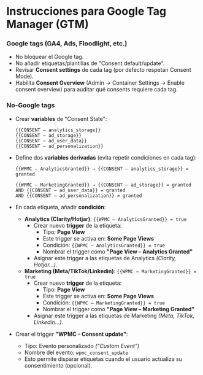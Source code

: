 # Instrucciones para Google Tag Manager (GTM)

### Google tags (GA4, Ads, Floodlight, etc.)

- No bloquear el Google tag.
- No añadir etiquetas/plantillas de "Consent default/update".
- Revisar **Consent settings** de cada tag (por defecto respetan Consent Mode).
- Habilita **Consent Overview** (Admin → Container Settings → Enable consent overview) para auditar qué consents requiere cada tag.

### No-Google tags

- Crear **variables** de "Consent State":

  ```
  {{CONSENT – analytics_storage}}
  {{CONSENT – ad_storage}}
  {{CONSENT – ad_user_data}}
  {{CONSENT – ad_personalization}}
  ```

- Define dos **variables derivadas** (evita repetir condiciones en cada tag):

  ```
  {{WPMC – AnalyticsGranted}} → {{CONSENT – analytics_storage}} = granted
  ```

  ```
  {{WPMC – MarketingGranted}} → {{CONSENT – ad_storage}} = granted
  AND {{CONSENT – ad_user_data}} = granted
  AND {{CONSENT – ad_personalization}} = granted
  ```

- En cada etiqueta, añadir **condición**:

  - **Analytics (Clarity/Hotjar)**: `{{WPMC – AnalyticsGranted}} = true`
    - Crear nuevo **trigger** de la etiqueta:
      - Tipo: **Page View**
      - Este trigger se activa en: **Some Page Views**
      - Condición: `{{WPMC – AnalyticsGranted}} = true`
      - Nombrar el trigger como **"Page View – Analytics Granted"**
    - Asignar este trigger a las etiquetas de Analytics _(Clarity, Hotjar...)_.
  - **Marketing (Meta/TikTok/Linkedin)**: `{{WPMC – MarketingGranted}} = true`
    - Crear nuevo **trigger** de la etiqueta:
      - Tipo: **Page View**
      - Este trigger se activa en: **Some Page Views**
      - Condición: `{{WPMC – MarketingGranted}} = true`
      - Nombrar el trigger como **"Page View – Marketing Granted"**
    - Asignar este trigger a las etiquetas de Marketing _(Meta, TikTok, Linkedin...)_.

- Crear el trigger **"WPMC – Consent update"**:
  - Tipo: Evento personalizado _("Custom Event")_
  - Nombre del evento: `wpmc_consent_update`
  - Esto permite disparar etiquetas cuando el usuario actualiza su consentimiento (opcional).
